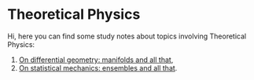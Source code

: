 # Theoretical Physics

Hi, here you can find some study notes about topics involving Theoretical Physics:
1. [On differential geometry: manifolds and all that](https://github.com/PhysicsZandi/TheoreticalPhysics/blob/main/pdf/dg.pdf),
2. [On statistical mechanics: ensembles and all that](https://github.com/PhysicsZandi/TheoreticalPhysics/blob/main/pdf/sm.pdf).